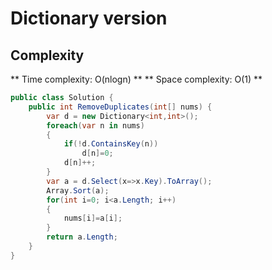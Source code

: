 # Dictionary version
## Complexity
** Time complexity: O(nlogn) **
** Space complexity: O(1) **
```csharp
public class Solution {
    public int RemoveDuplicates(int[] nums) {
        var d = new Dictionary<int,int>();
        foreach(var n in nums)
        {
            if(!d.ContainsKey(n))
                d[n]=0;
            d[n]++;
        }
        var a = d.Select(x=>x.Key).ToArray();
        Array.Sort(a);
        for(int i=0; i<a.Length; i++)
        {
            nums[i]=a[i];
        }
        return a.Length;
    }
}
```

